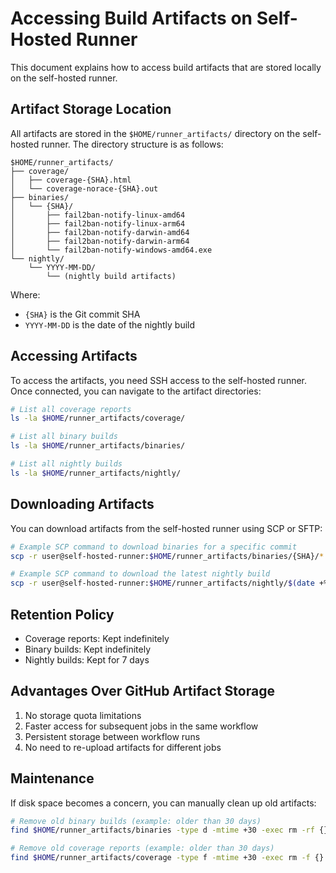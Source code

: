 # Accessing Build Artifacts on Self-Hosted Runner

This document explains how to access build artifacts that are stored locally on the self-hosted runner.

## Artifact Storage Location

All artifacts are stored in the `$HOME/runner_artifacts/` directory on the self-hosted runner. The directory structure is as follows:

```
$HOME/runner_artifacts/
├── coverage/
│   ├── coverage-{SHA}.html
│   └── coverage-norace-{SHA}.out
├── binaries/
│   └── {SHA}/
│       ├── fail2ban-notify-linux-amd64
│       ├── fail2ban-notify-linux-arm64
│       ├── fail2ban-notify-darwin-amd64
│       ├── fail2ban-notify-darwin-arm64
│       └── fail2ban-notify-windows-amd64.exe
└── nightly/
    └── YYYY-MM-DD/
        └── (nightly build artifacts)
```

Where:
- `{SHA}` is the Git commit SHA
- `YYYY-MM-DD` is the date of the nightly build

## Accessing Artifacts

To access the artifacts, you need SSH access to the self-hosted runner. Once connected, you can navigate to the artifact directories:

```bash
# List all coverage reports
ls -la $HOME/runner_artifacts/coverage/

# List all binary builds
ls -la $HOME/runner_artifacts/binaries/

# List all nightly builds
ls -la $HOME/runner_artifacts/nightly/
```

## Downloading Artifacts

You can download artifacts from the self-hosted runner using SCP or SFTP:

```bash
# Example SCP command to download binaries for a specific commit
scp -r user@self-hosted-runner:$HOME/runner_artifacts/binaries/{SHA}/* ./local-directory/

# Example SCP command to download the latest nightly build
scp -r user@self-hosted-runner:$HOME/runner_artifacts/nightly/$(date +%Y-%m-%d)/* ./local-directory/
```

## Retention Policy

- Coverage reports: Kept indefinitely
- Binary builds: Kept indefinitely
- Nightly builds: Kept for 7 days

## Advantages Over GitHub Artifact Storage

1. No storage quota limitations
2. Faster access for subsequent jobs in the same workflow
3. Persistent storage between workflow runs
4. No need to re-upload artifacts for different jobs

## Maintenance

If disk space becomes a concern, you can manually clean up old artifacts:

```bash
# Remove old binary builds (example: older than 30 days)
find $HOME/runner_artifacts/binaries -type d -mtime +30 -exec rm -rf {} \; 2>/dev/null || true

# Remove old coverage reports (example: older than 30 days)
find $HOME/runner_artifacts/coverage -type f -mtime +30 -exec rm -f {} \; 2>/dev/null || true
```
